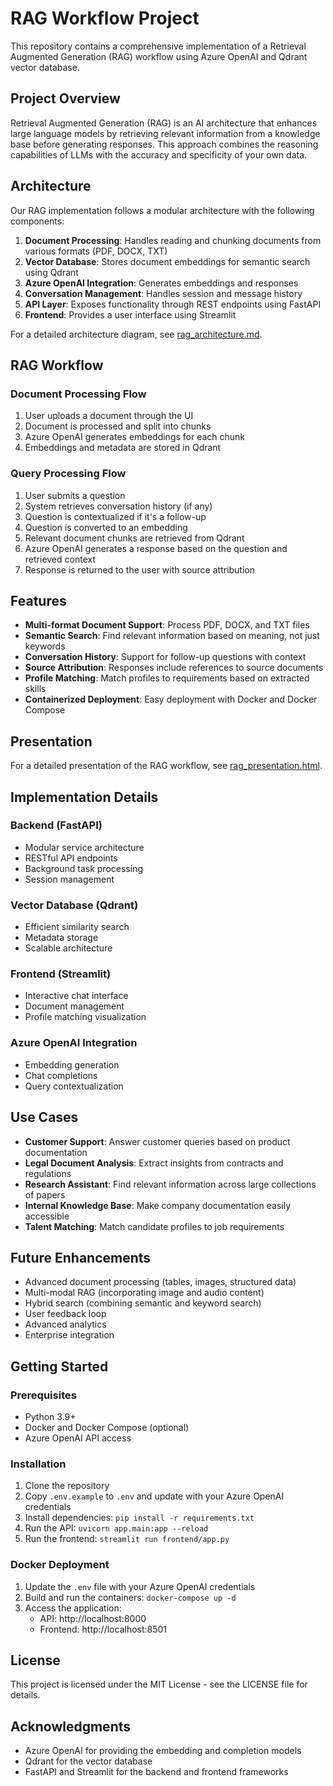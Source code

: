 # RAG Workflow Project

This repository contains a comprehensive implementation of a Retrieval Augmented Generation (RAG) workflow using Azure OpenAI and Qdrant vector database.

## Project Overview

Retrieval Augmented Generation (RAG) is an AI architecture that enhances large language models by retrieving relevant information from a knowledge base before generating responses. This approach combines the reasoning capabilities of LLMs with the accuracy and specificity of your own data.

## Architecture

Our RAG implementation follows a modular architecture with the following components:

1. **Document Processing**: Handles reading and chunking documents from various formats (PDF, DOCX, TXT)
2. **Vector Database**: Stores document embeddings for semantic search using Qdrant
3. **Azure OpenAI Integration**: Generates embeddings and responses
4. **Conversation Management**: Handles session and message history
5. **API Layer**: Exposes functionality through REST endpoints using FastAPI
6. **Frontend**: Provides a user interface using Streamlit

For a detailed architecture diagram, see [rag_architecture.md](./rag_architecture.md).

## RAG Workflow

### Document Processing Flow

1. User uploads a document through the UI
2. Document is processed and split into chunks
3. Azure OpenAI generates embeddings for each chunk
4. Embeddings and metadata are stored in Qdrant

### Query Processing Flow

1. User submits a question
2. System retrieves conversation history (if any)
3. Question is contextualized if it's a follow-up
4. Question is converted to an embedding
5. Relevant document chunks are retrieved from Qdrant
6. Azure OpenAI generates a response based on the question and retrieved context
7. Response is returned to the user with source attribution

## Features

- **Multi-format Document Support**: Process PDF, DOCX, and TXT files
- **Semantic Search**: Find relevant information based on meaning, not just keywords
- **Conversation History**: Support for follow-up questions with context
- **Source Attribution**: Responses include references to source documents
- **Profile Matching**: Match profiles to requirements based on extracted skills
- **Containerized Deployment**: Easy deployment with Docker and Docker Compose

## Presentation

For a detailed presentation of the RAG workflow, see [rag_presentation.html](./rag_presentation.html).

## Implementation Details

### Backend (FastAPI)

- Modular service architecture
- RESTful API endpoints
- Background task processing
- Session management

### Vector Database (Qdrant)

- Efficient similarity search
- Metadata storage
- Scalable architecture

### Frontend (Streamlit)

- Interactive chat interface
- Document management
- Profile matching visualization

### Azure OpenAI Integration

- Embedding generation
- Chat completions
- Query contextualization

## Use Cases

- **Customer Support**: Answer customer queries based on product documentation
- **Legal Document Analysis**: Extract insights from contracts and regulations
- **Research Assistant**: Find relevant information across large collections of papers
- **Internal Knowledge Base**: Make company documentation easily accessible
- **Talent Matching**: Match candidate profiles to job requirements

## Future Enhancements

- Advanced document processing (tables, images, structured data)
- Multi-modal RAG (incorporating image and audio content)
- Hybrid search (combining semantic and keyword search)
- User feedback loop
- Advanced analytics
- Enterprise integration

## Getting Started

### Prerequisites

- Python 3.9+
- Docker and Docker Compose (optional)
- Azure OpenAI API access

### Installation

1. Clone the repository
2. Copy `.env.example` to `.env` and update with your Azure OpenAI credentials
3. Install dependencies: `pip install -r requirements.txt`
4. Run the API: `uvicorn app.main:app --reload`
5. Run the frontend: `streamlit run frontend/app.py`

### Docker Deployment

1. Update the `.env` file with your Azure OpenAI credentials
2. Build and run the containers: `docker-compose up -d`
3. Access the application:
   - API: http://localhost:8000
   - Frontend: http://localhost:8501

## License

This project is licensed under the MIT License - see the LICENSE file for details.

## Acknowledgments

- Azure OpenAI for providing the embedding and completion models
- Qdrant for the vector database
- FastAPI and Streamlit for the backend and frontend frameworks
